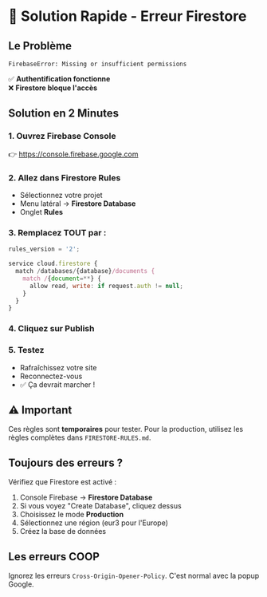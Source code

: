 # 🚨 Solution Rapide - Erreur Firestore

## Le Problème
`FirebaseError: Missing or insufficient permissions`

✅ **Authentification fonctionne**  
❌ **Firestore bloque l'accès**

## Solution en 2 Minutes

### 1. Ouvrez Firebase Console
👉 https://console.firebase.google.com

### 2. Allez dans Firestore Rules
- Sélectionnez votre projet
- Menu latéral → **Firestore Database**
- Onglet **Rules**

### 3. Remplacez TOUT par :

```javascript
rules_version = '2';

service cloud.firestore {
  match /databases/{database}/documents {
    match /{document=**} {
      allow read, write: if request.auth != null;
    }
  }
}
```

### 4. Cliquez sur **Publish**

### 5. Testez
- Rafraîchissez votre site
- Reconnectez-vous
- ✅ Ça devrait marcher !

## ⚠️ Important
Ces règles sont **temporaires** pour tester. Pour la production, utilisez les règles complètes dans `FIRESTORE-RULES.md`.

## Toujours des erreurs ?

Vérifiez que Firestore est activé :
1. Console Firebase → **Firestore Database**
2. Si vous voyez "Create Database", cliquez dessus
3. Choisissez le mode **Production**
4. Sélectionnez une région (eur3 pour l'Europe)
5. Créez la base de données

## Les erreurs COOP
Ignorez les erreurs `Cross-Origin-Opener-Policy`. C'est normal avec la popup Google. 